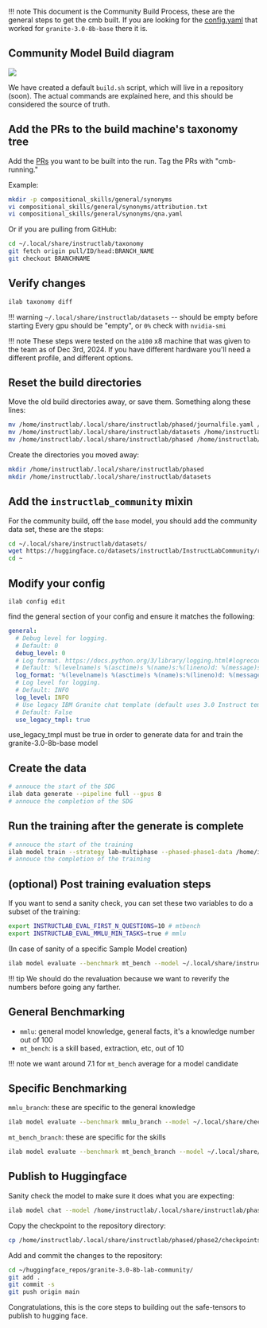 
!!! note
    This document is the Community Build Process, these are the general steps to get the cmb built.
    If you are looking for the [config.yaml](https://gist.github.com/jjasghar/436931fbee1d34f029f3c099311301c3) that worked for `granite-3.0-8b-base` there it is.


## Community Model Build diagram

![](../images/instructlab_cmb_build.png)

We have created a default `build.sh` script, which will live in a repository (soon). The actual commands are
explained here, and this should be considered the source of truth.

## Add the PRs to the build machine's taxonomy tree

Add the [PRs](https://github.com/instructlab/taxonomy/pulls) you want to be built into the run. Tag the PRs with "cmb-running."

Example:
```bash
mkdir -p compositional_skills/general/synonyms
vi compositional_skills/general/synonyms/attribution.txt
vi compositional_skills/general/synonyms/qna.yaml
```
Or if you are pulling from GitHub:
```bash
cd ~/.local/share/instructlab/taxonomy
git fetch origin pull/ID/head:BRANCH_NAME
git checkout BRANCHNAME
```

## Verify changes
```bash
ilab taxonomy diff
```

!!! warning
    `~/.local/share/instructlab/datasets` -- should be empty before starting
     Every gpu should be "empty", or `0%` check with `nvidia-smi`

!!! note
    These steps were tested on the `a100` x8 machine that was given to the team as of Dec
    3rd, 2024. If you have different hardware you'll need a different profile, and different
    options.

## Reset the build directories

Move the old build directories away, or save them. Something along these lines:
```bash
mv /home/instructlab/.local/share/instructlab/phased/journalfile.yaml /home/instructlab/.local/share/instructlab/phased/journalfile.yaml_$DATE
mv /home/instructlab/.local/share/instructlab/datasets /home/instructlab/.local/share/instructlab/datasets_$DATE
mv /home/instructlab/.local/share/instructlab/phased /home/instructlab/.local/share/instructlab/phased_$DATE
```

Create the directories you moved away:
```bash
mkdir /home/instructlab/.local/share/instructlab/phased
mkdir /home/instructlab/.local/share/instructlab/datasets
```

## Add the `instructlab_community` mixin
For the community build, off the `base` model, you should add the community data set, these are the steps:
```bash
cd ~/.local/share/instructlab/datasets/
wget https://huggingface.co/datasets/instructlab/InstructLabCommunity/resolve/main/instructlab_community.jsonl
cd ~
```
## Modify your config
`ilab config edit`

find the general section of your config and ensure it matches the following:

```yaml
general:
  # Debug level for logging.
  # Default: 0
  debug_level: 0
  # Log format. https://docs.python.org/3/library/logging.html#logrecord-attributes
  # Default: %(levelname)s %(asctime)s %(name)s:%(lineno)d: %(message)s
  log_format: '%(levelname)s %(asctime)s %(name)s:%(lineno)d: %(message)s'
  # Log level for logging.
  # Default: INFO
  log_level: INFO
  # Use legacy IBM Granite chat template (default uses 3.0 Instruct template)
  # Default: False
  use_legacy_tmpl: true 
```

use_legacy_tmpl must be true in order to generate data for and train the granite-3.0-8b-base model
## Create the data
```bash
# annouce the start of the SDG
ilab data generate --pipeline full --gpus 8
# annouce the completion of the SDG
```

## Run the training after the generate is complete
```bash
# annouce the start of the training
ilab model train --strategy lab-multiphase --phased-phase1-data /home/instructlab/.local/share/instructlab/datasets/knowledge_train_msgs_*.jsonl --phased-phase2-data /home/instructlab/.local/share/instructlab/datasets/skills_train_msgs_*.jsonl --skip-user-confirm --force-clear-phased-cache
# annouce the completion of the training
```

## (optional) Post training evaluation steps

If you want to send a sanity check, you can set these two variables to do a subset of the training:
```bash
export INSTRUCTLAB_EVAL_FIRST_N_QUESTIONS=10 # mtbench
export INSTRUCTLAB_EVAL_MMLU_MIN_TASKS=true # mmlu
```

(In case of sanity of a specific Sample Model creation)
```bash
ilab model evaluate --benchmark mt_bench --model ~/.local/share/instructlab/checkpoints/hf_format/samples_XXXXXX
```
!!! tip
    We should do the revaluation because we want to reverify the numbers before going any farther.

## General Benchmarking

- `mmlu`: general model knowledge, general facts, it's a knowledge number out of 100
- `mt_bench`: is a skill based, extraction, etc, out of 10

!!! note
    we want around 7.1 for `mt_bench` average for a model candidate

## Specific Benchmarking
`mmlu_branch`: these are specific to the general knowledge

```bash
ilab model evaluate --benchmark mmlu_branch --model ~/.local/share/checkpoints/hf_format/<checkpoint> --tasks-dir ~/.local/share/instructlab/datasets/<node-dataset> --base-model ~/.cache/instructlab/models/granite-7b-redhat-lab
```

`mt_bench_branch`:  these are specific for the skills
```bash
ilab model evaluate --benchmark mt_bench_branch --model ~/.local/share/checkpoints/hf_format/<checkpoint> --taxonomy-path ~/.local/share/instructlab/taxonomy --judge-model ~/.cache/instructlab/models/prometheus-8x7b-v2-0 --base-model ~/.cache/instructlab/models/granite-7b-redhat-lab --base-branch main --branch main
```

## Publish to Huggingface

Sanity check the model to make sure it does what you are expecting:
```bash
ilab model chat --model /home/instructlab/.local/share/instructlab/phased/phase2/checkpoints/hf_format/samples_XXXXX
```

Copy the checkpoint to the repository directory:
```bash
cp /home/instructlab/.local/share/instructlab/phased/phase2/checkpoints/hf_format/samples_XXXX/* ~/huggingface_repos/granite-3.0-8b-lab-community/
```

Add and commit the changes to the repository:
```bash
cd ~/huggingface_repos/granite-3.0-8b-lab-community/
git add .
git commit -s
git push origin main
```

Congratulations, this is the core steps to building out the safe-tensors to publish to hugging face.
